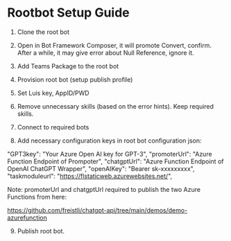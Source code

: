 # Rootbot Setup Guide

1. Clone the root bot

2. Open in Bot Framework Composer, it will promote Convert, confirm. After a while, it may give error about Null Reference, ignore it.
3. Add Teams Package to the root bot
4. Provision root bot (setup publish profile)
5. Set Luis key, AppID/PWD
6. Remove unnecessary skills (based on the error hints). Keep required skills.
7. Connect to required bots
8. Add necessary configuration keys in root bot configuration json:

 "GPT3key": "Your Azure Open AI key for GPT-3",
  "promoterUrl": "Azure Function Endpoint of Prompoter",
  "chatgptUrl": "Azure Function Endpoint of OpenAI ChatGPT Wrapper",
  "openAIKey": "Bearer sk-xxxxxxxxx",
  "taskmoduleurl": "https://flstaticweb.azurewebsites.net/",

Note: promoterUrl and chatgptUrl required to publish the two Azure Functions from here:

https://github.com/freistli/chatgpt-api/tree/main/demos/demo-azurefunction 

9. Publish root bot.
